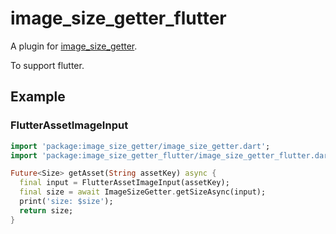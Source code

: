 # image_size_getter_flutter

A plugin for [image_size_getter](https://pub.dev/packages/image_size_getter).

To support flutter.

## Example

### FlutterAssetImageInput

```dart
import 'package:image_size_getter/image_size_getter.dart';
import 'package:image_size_getter_flutter/image_size_getter_flutter.dart';

Future<Size> getAsset(String assetKey) async {
  final input = FlutterAssetImageInput(assetKey);
  final size = await ImageSizeGetter.getSizeAsync(input);
  print('size: $size');
  return size;
}
```
